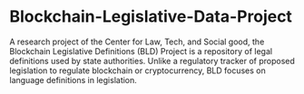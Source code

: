 # Blockchain-Legislative-Data-Project
A research project of the Center for Law, Tech, and Social good, the Blockchain Legislative Definitions (BLD) Project is a repository of legal definitions used by state authorities. Unlike a regulatory tracker of proposed legislation to regulate blockchain or cryptocurrency, BLD focuses on language definitions in legislation.
